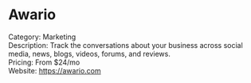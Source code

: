 # Awario

Category: Marketing  
Description: Track the conversations about your business across social media, news, blogs, videos, forums, and reviews.  
Pricing: From $24/mo  
Website: https://awario.com
